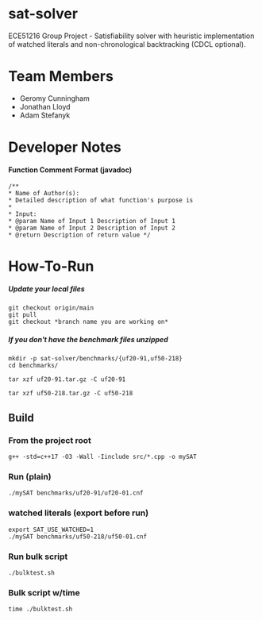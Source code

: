 # sat-solver
ECE51216 Group Project - Satisfiability solver with heuristic implementation of watched literals and non-chronological backtracking (CDCL optional).

# Team Members
* Geromy Cunningham
* Jonathan Lloyd
* Adam Stefanyk

# Developer Notes
#### Function Comment Format (javadoc)
```text
/**
* Name of Author(s):
* Detailed description of what function's purpose is
*
* Input:
* @param Name of Input 1 Description of Input 1
* @param Name of Input 2 Description of Input 2
* @return Description of return value */
```
# How-To-Run
##### Update your local files
```text
git checkout origin/main
git pull
git checkout *branch name you are working on*
```

##### If you don't have the benchmark files unzipped
```text
mkdir -p sat-solver/benchmarks/{uf20-91,uf50-218}
cd benchmarks/
```
```text
tar xzf uf20-91.tar.gz -C uf20-91
```
```text
tar xzf uf50-218.tar.gz -C uf50-218
```

## Build
### From the project root
```text
g++ -std=c++17 -O3 -Wall -Iinclude src/*.cpp -o mySAT
```
### Run (plain)
```text
./mySAT benchmarks/uf20-91/uf20-01.cnf
```
### watched literals (export before run)
```text
export SAT_USE_WATCHED=1
./mySAT benchmarks/uf50-218/uf50-01.cnf
```
### Run bulk script
```text
./bulktest.sh
```
### Bulk script w/time
```text
time ./bulktest.sh
```
